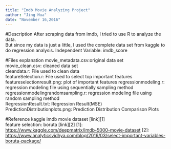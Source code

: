 ```yaml
---
title: "Imdb Movie Analyzing Project"
author: "Jing Hua"
date: "November 16,2016"
---
```



#Description
After scraping data from imdb, I tried to use R to analyze the data.  
But since my data is just a little, I used the complete data set from kaggle to do regression analysis.
Independent Variable: imdb_score

#Files explanation
movie_metadata.csv:original data set  
movie_clean.csv: cleaned data set  
cleandata.r: File used to clean data  
featureSelection.r:  File used to select top important features  
featureselectionresult.png: plot of important features
regressionmodeling.r: regression modeling file using sequentially sampling method  
regressionmodelingrandomsampling.r: regression modeling file using random sampling method  
RegressionResult.txt: Regression Result(MSE)
PredictionDistributionplots.png: Prediction Distribution Comparison Plots 

#Reference
kaggle imdb movie dataset [link][1]  
feature selection: boruta [link][2]
[1]: https://www.kaggle.com/deepmatrix/imdb-5000-movie-dataset
[2]: https://www.analyticsvidhya.com/blog/2016/03/select-important-variables-boruta-package/
